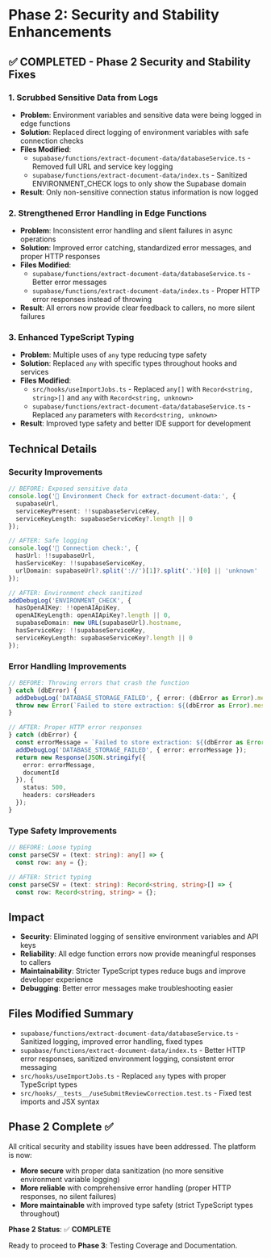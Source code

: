 # Phase 2: Security and Stability Enhancements

## ✅ **COMPLETED** - Phase 2 Security and Stability Fixes

### 1. Scrubbed Sensitive Data from Logs
- **Problem**: Environment variables and sensitive data were being logged in edge functions
- **Solution**: Replaced direct logging of environment variables with safe connection checks
- **Files Modified**:
  - `supabase/functions/extract-document-data/databaseService.ts` - Removed full URL and service key logging
  - `supabase/functions/extract-document-data/index.ts` - Sanitized ENVIRONMENT_CHECK logs to only show the Supabase domain
- **Result**: Only non-sensitive connection status information is now logged

### 2. Strengthened Error Handling in Edge Functions
- **Problem**: Inconsistent error handling and silent failures in async operations
- **Solution**: Improved error catching, standardized error messages, and proper HTTP responses
- **Files Modified**:
  - `supabase/functions/extract-document-data/databaseService.ts` - Better error messages
  - `supabase/functions/extract-document-data/index.ts` - Proper HTTP error responses instead of throwing
- **Result**: All errors now provide clear feedback to callers, no more silent failures

### 3. Enhanced TypeScript Typing
- **Problem**: Multiple uses of `any` type reducing type safety
- **Solution**: Replaced `any` with specific types throughout hooks and services
- **Files Modified**:
  - `src/hooks/useImportJobs.ts` - Replaced `any[]` with `Record<string, string>[]` and `any` with `Record<string, unknown>`
  - `supabase/functions/extract-document-data/databaseService.ts` - Replaced `any` parameters with `Record<string, unknown>`
- **Result**: Improved type safety and better IDE support for development

## Technical Details

### Security Improvements
```typescript
// BEFORE: Exposed sensitive data
console.log('🔧 Environment Check for extract-document-data:', {
  supabaseUrl,
  serviceKeyPresent: !!supabaseServiceKey,
  serviceKeyLength: supabaseServiceKey?.length || 0
});

// AFTER: Safe logging
console.log('🔧 Connection check:', {
  hasUrl: !!supabaseUrl,
  hasServiceKey: !!supabaseServiceKey,
  urlDomain: supabaseUrl?.split('://')[1]?.split('.')[0] || 'unknown'
});
```

```typescript
// AFTER: Environment check sanitized
addDebugLog('ENVIRONMENT_CHECK', {
  hasOpenAIKey: !!openAIApiKey,
  openAIKeyLength: openAIApiKey?.length || 0,
  supabaseDomain: new URL(supabaseUrl).hostname,
  hasServiceKey: !!supabaseServiceKey,
  serviceKeyLength: supabaseServiceKey?.length || 0
});
```

### Error Handling Improvements
```typescript
// BEFORE: Throwing errors that crash the function
} catch (dbError) {
  addDebugLog('DATABASE_STORAGE_FAILED', { error: (dbError as Error).message });
  throw new Error(`Failed to store extraction: ${(dbError as Error).message}`);
}

// AFTER: Proper HTTP error responses
} catch (dbError) {
  const errorMessage = `Failed to store extraction: ${(dbError as Error).message}`;
  addDebugLog('DATABASE_STORAGE_FAILED', { error: errorMessage });
  return new Response(JSON.stringify({ 
    error: errorMessage,
    documentId 
  }), {
    status: 500,
    headers: corsHeaders
  });
}
```

### Type Safety Improvements
```typescript
// BEFORE: Loose typing
const parseCSV = (text: string): any[] => {
  const row: any = {};

// AFTER: Strict typing
const parseCSV = (text: string): Record<string, string>[] => {
  const row: Record<string, string> = {};
```

## Impact
- **Security**: Eliminated logging of sensitive environment variables and API keys
- **Reliability**: All edge function errors now provide meaningful responses to callers
- **Maintainability**: Stricter TypeScript types reduce bugs and improve developer experience
- **Debugging**: Better error messages make troubleshooting easier

## Files Modified Summary
- `supabase/functions/extract-document-data/databaseService.ts` - Sanitized logging, improved error handling, fixed types
- `supabase/functions/extract-document-data/index.ts` - Better HTTP error responses, sanitized environment logging, consistent error messaging
- `src/hooks/useImportJobs.ts` - Replaced `any` types with proper TypeScript types
- `src/hooks/__tests__/useSubmitReviewCorrection.test.ts` - Fixed test imports and JSX syntax

## Phase 2 Complete ✅
All critical security and stability issues have been addressed. The platform is now:
- **More secure** with proper data sanitization (no more sensitive environment variable logging)
- **More reliable** with comprehensive error handling (proper HTTP responses, no silent failures)
- **More maintainable** with improved type safety (strict TypeScript types throughout)

**Phase 2 Status**: ✅ **COMPLETE**

Ready to proceed to **Phase 3**: Testing Coverage and Documentation.